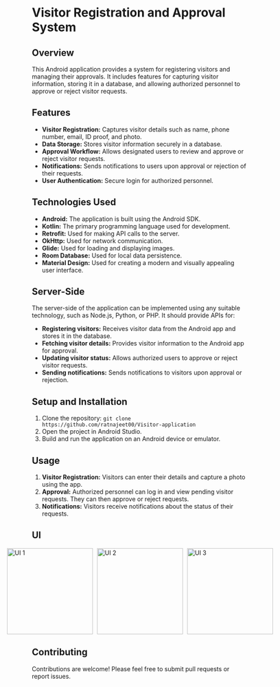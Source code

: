 # Visitor Registration and Approval System

## Overview

This Android application provides a system for registering visitors and managing their approvals. It includes features for capturing visitor information, storing it in a database, and allowing authorized personnel to approve or reject visitor requests.

## Features

- **Visitor Registration:** Captures visitor details such as name, phone number, email, ID proof, and photo.
- **Data Storage:** Stores visitor information securely in a database.
- **Approval Workflow:** Allows designated users to review and approve or reject visitor requests.
- **Notifications:** Sends notifications to users upon approval or rejection of their requests.
- **User Authentication:** Secure login for authorized personnel.

## Technologies Used

- **Android:** The application is built using the Android SDK.
- **Kotlin:** The primary programming language used for development.
- **Retrofit:** Used for making API calls to the server.
- **OkHttp:** Used for network communication.
- **Glide:** Used for loading and displaying images.
- **Room Database:** Used for local data persistence.
- **Material Design:** Used for creating a modern and visually appealing user interface.

## Server-Side

The server-side of the application can be implemented using any suitable technology, such as Node.js, Python, or PHP. It should provide APIs for:

- **Registering visitors:** Receives visitor data from the Android app and stores it in the database.
- **Fetching visitor details:** Provides visitor information to the Android app for approval.
- **Updating visitor status:** Allows authorized users to approve or reject visitor requests.
- **Sending notifications:** Sends notifications to visitors upon approval or rejection.

## Setup and Installation

1. Clone the repository:
  ```git clone https://github.com/ratnajeet00/Visitor-application```
2. Open the project in Android Studio.
3. Build and run the application on an Android device or emulator.

## Usage

1. **Visitor Registration:** Visitors can enter their details and capture a photo using the app.
2. **Approval:** Authorized personnel can log in and view pending visitor requests. They can then approve or reject requests.
3. **Notifications:** Visitors receive notifications about the status of their requests.
   
## UI

<div style="display: flex; gap: 10px; justify-content: center;">
  <img src="https://github.com/user-attachments/assets/36cb707d-3edc-4020-b02c-08a65d7a0b8d" alt="UI 1" width="200"/>
  <img src="https://github.com/user-attachments/assets/5a27ca18-d9bd-4fa4-bdd1-78516306b7bc" alt="UI 2" width="200"/>
  <img src="https://github.com/user-attachments/assets/7fd5a5ee-5c97-4e43-91b3-06f1c8129033" alt="UI 3" width="200"/>
</div>


## Contributing

Contributions are welcome! Please feel free to submit pull requests or report issues.
